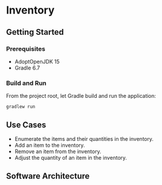 Inventory
=========

Getting Started
---------------
### Prerequisites
-   AdoptOpenJDK 15
-   Gradle 6.7

### Build and Run
From the project root, let Gradle build and run the application:

    gradlew run

Use Cases
---------
-   Enumerate the items and their quantities in the inventory.
-   Add an item to the inventory.
-   Remove an item from the inventory.
-   Adjust the quantity of an item in the inventory.

Software Architecture
---------------------
